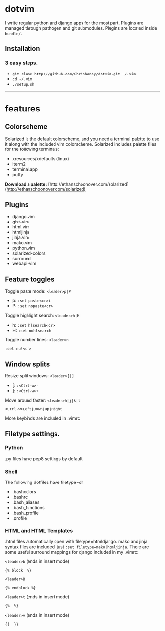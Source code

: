 # dotvim

I write regular python and django apps for the most part.
Plugins are managed through pathogen and git submodules. Plugins are located
inside `bundle/`. 

## Installation

### 3 easy steps.

* `git clone http://github.com/Chrishoney/dotvim.git ~/.vim`
* `cd ~/.vim`
* `./setup.sh`

***

# features

## Colorscheme

Solarized is the default colorscheme, and you need a terminal palette to use
it along with the included vim colorscheme. Solarized includes palette files
for the following terminals:

* xresources/xdefaults (linux)
* iterm2
* terminal.app
* putty

**Download a palette:** [http://ethanschoonover.com/solarized](http://ethanschoonover.com/solarized)

## Plugins

* django.vim
* gist-vim
* html.vim
* htmljinja
* jinja.vim
* mako.vim
* python.vim
* solarized-colors
* surround
* webapi-vim

## Feature toggles

Toggle paste mode: `<leader>p|P`

* p: `:set paste<cr>i`
* P: `:set nopaste<cr>`

Toggle highlight search: `<leader>h|H`

* h: `:set hlsearch<cr>`
* H: `:set nohlsearch`

Toggle number lines: `<leader>n`

`:set nu!<cr>`

## Window splits

Resize split windows: `<leader>[|]`

* [: `:<Ctrl-w>-`  
* ]: `:<Ctrl-w>+`

Move around faster: `<leader>h|j|k|l`

`<Ctrl-w>Left|Down|Up|Right`

More keybinds are included in .vimrc

## Filetype settings.

### Python

.py files have pep8 settings by default.

### Shell

The following dotfiles have filetype=sh

* .bashcolors
* .bashrc
* .bash_aliases
* .bash_functions
* .bash_profile
* .profile

### HTML and HTML Templates

.html files automatically open with filetype=htmldjango. mako and jinja syntax
files are included, just `:set filetype=mako|htmljinja`. There are some useful
surround mappings for django included in my .vimrc: 

`<leader>b` (ends in insert mode)

``` django
{% block  %}
```

`<leader>B`

``` django
{% endblock %}
```

`<leader>t` (ends in insert mode)

``` django
{%  %}
```

`<leader>v` (ends in insert mode)

``` django
{{  }}
```

